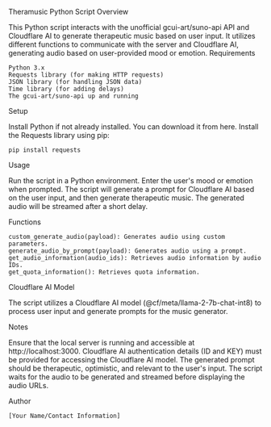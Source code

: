 Theramusic Python Script
Overview

This Python script interacts with the unofficial gcui-art/suno-api API and Cloudflare AI to generate therapeutic music based on user input. It utilizes different functions to communicate with the server and Cloudflare AI, generating audio based on user-provided mood or emotion.
Requirements

    Python 3.x
    Requests library (for making HTTP requests)
    JSON library (for handling JSON data)
    Time library (for adding delays)
    The gcui-art/suno-api up and running

Setup

  Install Python if not already installed. You can download it from here.
  Install the Requests library using pip:

    pip install requests

Usage

  Run the script in a Python environment.
  Enter the user's mood or emotion when prompted.
  The script will generate a prompt for Cloudflare AI based on the user input, and then generate therapeutic music.
  The generated audio will be streamed after a short delay.

Functions

    custom_generate_audio(payload): Generates audio using custom parameters.
    generate_audio_by_prompt(payload): Generates audio using a prompt.
    get_audio_information(audio_ids): Retrieves audio information by audio IDs.
    get_quota_information(): Retrieves quota information.

Cloudflare AI Model

  The script utilizes a Cloudflare AI model (@cf/meta/llama-2-7b-chat-int8) to process user input and generate prompts for the music generator.

Notes

  Ensure that the local server is running and accessible at http://localhost:3000.
  Cloudflare AI authentication details (ID and KEY) must be provided for accessing the Cloudflare AI model.
  The generated prompt should be therapeutic, optimistic, and relevant to the user's input.
  The script waits for the audio to be generated and streamed before displaying the audio URLs.

Author

    [Your Name/Contact Information]
